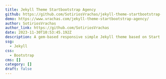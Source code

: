 ```yaml
---
title: Jekyll Theme Startbootstrap Agency
github: https://github.com/SotiriosVrachas/jekyll-theme-startbootstrap-agency
demo: https://www.vrachas.com/jekyll-theme-startbootstrap-agency/
author: SotiriosVrachas
author_link: https://github.com/SotiriosVrachas
date: 2023-11-30T10:53:45.192Z
description: A gem-based responsive simple Jekyll theme based on Start Bootstrap - Agency.
ssg:
  - Jekyll
css:
  - Bootstrap
cms: []
category: []
draft: false
---
```

